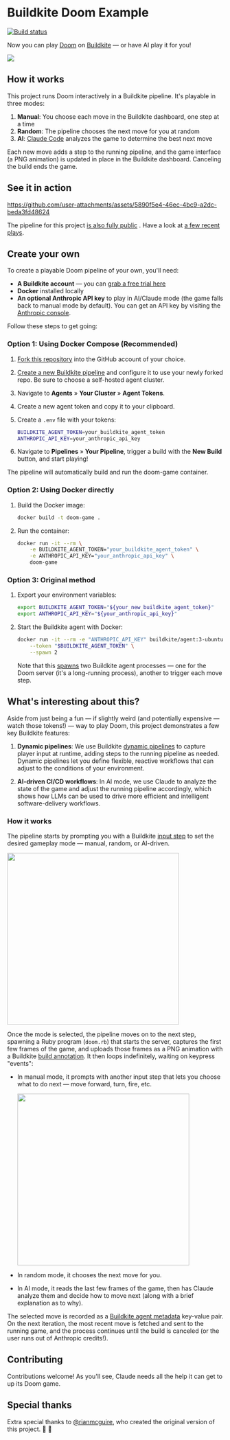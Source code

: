# Buildkite Doom Example

[![Build status](https://badge.buildkite.com/5ef9068efb2a5a4571afd5d1be7d7becfcf0f7e27a0a505ff9.svg)](https://buildkite.com/cnunciato/buildkite-doom-example)

Now you can play [Doom](https://www.chocolate-doom.org/wiki/index.php/Chocolate_Doom) on [Buildkite](https://buildkite.com) — or have AI play it for you!

![](https://github.com/user-attachments/assets/a62f386c-a462-412a-a7e7-3a2eeece4b39)

## How it works

This project runs Doom interactively in a Buildkite pipeline. It's playable in three modes:

1. **Manual**: You choose each move in the Buildkite dashboard, one step at a time
2. **Random**: The pipeline chooses the next move for you at random
3. **AI**: [Claude Code](https://docs.anthropic.com/en/docs/claude-code/overview) analyzes the game to determine the best next move

Each new move adds a step to the running pipeline, and the game interface (a PNG animation) is updated in place in the Buildkite dashboard. Canceling the build ends the game.

## See it in action 

https://github.com/user-attachments/assets/5890f5e4-46ec-4bc9-a2dc-beda3fd48624

The pipeline for this project [is also fully public](https://buildkite.com/cnunciato/buildkite-doom-example) . Have a look at [a few recent plays](https://buildkite.com/cnunciato/buildkite-doom-example/builds/32/annotations).

## Create your own

To create a playable Doom pipeline of your own, you'll need:

* **A Buildkite account** — you can [grab a free trial here](https://buildkite.com/signup)
* **Docker** installed locally
* **An optional Anthropic API key** to play in AI/Claude mode (the game falls back to manual mode by default). You can get an API key by visiting the [Anthropic console](https://console.anthropic.com/settings/keys).

Follow these steps to get going:

### Option 1: Using Docker Compose (Recommended)

1. [Fork this repository](https://github.com/cnunciato/buildkite-doom-example/fork) into the GitHub account of your choice.
1. [Create a new Buildkite pipeline](https://buildkite.com/new) and configure it to use your newly forked repo. Be sure to choose a self-hosted agent cluster.
1. Navigate to **Agents** &raquo; **Your Cluster** &raquo; **Agent Tokens**.
1. Create a new agent token and copy it to your clipboard.
1. Create a `.env` file with your tokens:

    ```bash
    BUILDKITE_AGENT_TOKEN=your_buildkite_agent_token
    ANTHROPIC_API_KEY=your_anthropic_api_key
    ```

1. Navigate to **Pipelines** &raquo; **Your Pipeline**, trigger a build with the **New Build** button, and start playing!

The pipeline will automatically build and run the doom-game container.

### Option 2: Using Docker directly

1. Build the Docker image:

    ```bash
    docker build -t doom-game .
    ```

1. Run the container:

    ```bash
    docker run -it --rm \
        -e BUILDKITE_AGENT_TOKEN="your_buildkite_agent_token" \
        -e ANTHROPIC_API_KEY="your_anthropic_api_key" \
        doom-game
    ```

### Option 3: Original method

1. Export your environment variables:

    ```bash
    export BUILDKITE_AGENT_TOKEN="${your_new_buildkite_agent_token}"
    export ANTHROPIC_API_KEY="${your_anthropic_api_key}"
    ```

1. Start the Buildkite agent with Docker:

    ```bash
    docker run -it --rm -e "ANTHROPIC_API_KEY" buildkite/agent:3-ubuntu start \
        --token "$BUILDKITE_AGENT_TOKEN" \
        --spawn 2
    ```

    Note that this [spawns](https://buildkite.com/docs/agent/v3/cli-start#spawn) two Buildkite agent processes — one for the Doom server (it's a long-running process), another to trigger each move step.

## What's interesting about this?

Aside from just being a fun — if slightly weird (and potentially expensive — watch those tokens!) — way to play Doom, this project demonstrates a few key Buildkite features:

1. **Dynamic pipelines**: We use Buildkite [dynamic pipelines](https://buildkite.com/docs/pipelines/configure/dynamic-pipelines) to capture player input at runtime, adding steps to the running pipeline as needed. Dynamic pipelines let you define flexible, reactive workflows that can adjust to the conditions of your environment.

1. **AI-driven CI/CD workflows**: In AI mode, we use Claude to analyze the state of the game and adjust the running pipeline accordingly, which shows how LLMs can be used to drive more efficient and intelligent software-delivery workflows.

### How it works

The pipeline starts by prompting you with a Buildkite [input step](https://buildkite.com/docs/pipelines/configure/step-types/input-step) to set the desired gameplay mode — manual, random, or AI-driven.

<img width="400" src="https://github.com/user-attachments/assets/d414d13d-ad52-4cbe-a24b-03d440f71230" />

Once the mode is selected, the pipeline moves on to the next step, spawning a Ruby program (`doom.rb`) that starts the server, captures the first few frames of the game, and uploads those frames as a PNG animation with a Buildkite [build annotation](https://buildkite.com/docs/apis/rest-api/annotations). It then loops indefinitely, waiting on keypress "events":

* In manual mode, it prompts with another input step that lets you choose what to do next — move forward, turn, fire, etc.

    <img width="400" src="https://github.com/user-attachments/assets/02278258-f395-40f4-9d55-55fcc444796c" />

* In random mode, it chooses the next move for you.

* In AI mode, it reads the last few frames of the game, then has Claude analyze them and decide how to move next (along with a brief explanation as to why).

The selected move is recorded as a [Buildkite agent metadata](https://buildkite.com/docs/pipelines/configure/build-meta-data) key-value pair. On the next iteration, the most recent move is fetched and sent to the running game, and the process continues until the build is canceled (or the user runs out of Anthropic credits!).

## Contributing

Contributions welcome! As you'll see, Claude needs all the help it can get to up its Doom game.

## Special thanks

Extra special thanks to [@rianmcguire](https://github.com/rianmcguire), who created the original version of this project. :raised_hands: :green_heart: